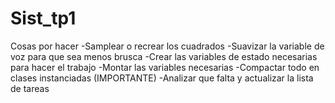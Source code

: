 # Sist_tp1
Cosas por hacer
-Samplear o recrear los cuadrados
-Suavizar la variable de voz para que sea menos brusca
-Crear las variables de estado necesarias para hacer el trabajo
-Montar las variables necesarias
-Compactar todo en clases instanciadas (IMPORTANTE)
-Analizar que falta y actualizar la lista de tareas
